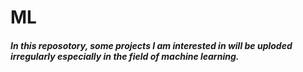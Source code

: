 # ML

##### In this reposotory, some projects I am interested in will be uploded irregularly especially in the field of machine learning.

